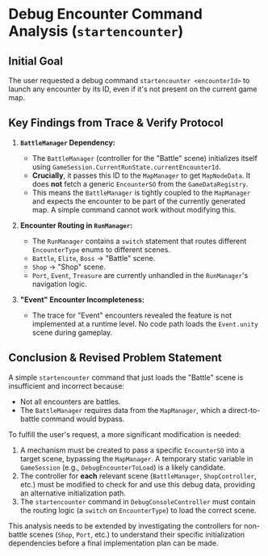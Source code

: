 # Debug Encounter Command Analysis (`startencounter`)

## Initial Goal
The user requested a debug command `startencounter <encounterId>` to launch any encounter by its ID, even if it's not present on the current game map.

## Key Findings from Trace & Verify Protocol

1.  **`BattleManager` Dependency:**
    - The `BattleManager` (controller for the "Battle" scene) initializes itself using `GameSession.CurrentRunState.currentEncounterId`.
    - **Crucially**, it passes this ID to the `MapManager` to get `MapNodeData`. It does **not** fetch a generic `EncounterSO` from the `GameDataRegistry`.
    - This means the `BattleManager` is tightly coupled to the `MapManager` and expects the encounter to be part of the currently generated map. A simple command cannot work without modifying this.

2.  **Encounter Routing in `RunManager`:**
    - The `RunManager` contains a `switch` statement that routes different `EncounterType` enums to different scenes.
    - `Battle`, `Elite`, `Boss` -> "Battle" scene.
    - `Shop` -> "Shop" scene.
    - `Port`, `Event`, `Treasure` are currently unhandled in the `RunManager`'s navigation logic.

3.  **"Event" Encounter Incompleteness:**
    - The trace for "Event" encounters revealed the feature is not implemented at a runtime level. No code path loads the `Event.unity` scene during gameplay.

## Conclusion & Revised Problem Statement

A simple `startencounter` command that just loads the "Battle" scene is insufficient and incorrect because:
- Not all encounters are battles.
- The `BattleManager` requires data from the `MapManager`, which a direct-to-battle command would bypass.

To fulfill the user's request, a more significant modification is needed:
1.  A mechanism must be created to pass a specific `EncounterSO` into a target scene, bypassing the `MapManager`. A temporary static variable in `GameSession` (e.g., `DebugEncounterToLoad`) is a likely candidate.
2.  The controller for **each** relevant scene (`BattleManager`, `ShopController`, etc.) must be modified to check for and use this debug data, providing an alternative initialization path.
3.  The `startencounter` command in `DebugConsoleController` must contain the routing logic (a `switch` on `EncounterType`) to load the correct scene.

This analysis needs to be extended by investigating the controllers for non-battle scenes (`Shop`, `Port`, etc.) to understand their specific initialization dependencies before a final implementation plan can be made.
